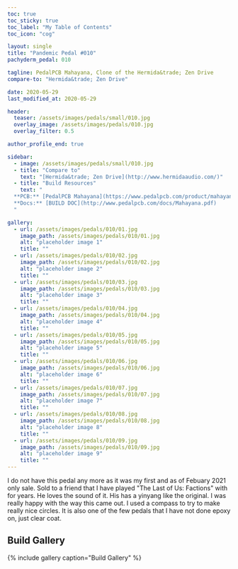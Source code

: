 ```yaml
---
toc: true
toc_sticky: true
toc_label: "My Table of Contents"
toc_icon: "cog"

layout: single
title: "Pandemic Pedal #010"
pachyderm_pedal: 010

tagline: PedalPCB Mahayana, Clone of the Hermida&trade; Zen Drive
compare-to: "Hermida&trade; Zen Drive"

date: 2020-05-29
last_modified_at: 2020-05-29

header:
  teaser: /assets/images/pedals/small/010.jpg
  overlay_image: /assets/images/pedals/010.jpg
  overlay_filter: 0.5

author_profile_end: true

sidebar:
  - image: /assets/images/pedals/small/010.jpg
  - title: "Compare to"
    text: "[Hermida&trade; Zen Drive](http://www.hermidaaudio.com/)"
  - title: "Build Resources"
    text: "
  **PCB:** [PedalPCB Mahayana](https://www.pedalpcb.com/product/mahayana/)<br>
  **Docs:** [BUILD DOC](http://www.pedalpcb.com/docs/Mahayana.pdf)
  "

gallery:
  - url: /assets/images/pedals/010/01.jpg
    image_path: /assets/images/pedals/010/01.jpg
    alt: "placeholder image 1"
    title: ""
  - url: /assets/images/pedals/010/02.jpg
    image_path: /assets/images/pedals/010/02.jpg
    alt: "placeholder image 2"
    title: ""
  - url: /assets/images/pedals/010/03.jpg
    image_path: /assets/images/pedals/010/03.jpg
    alt: "placeholder image 3"
    title: ""
  - url: /assets/images/pedals/010/04.jpg
    image_path: /assets/images/pedals/010/04.jpg
    alt: "placeholder image 4"
    title: ""
  - url: /assets/images/pedals/010/05.jpg
    image_path: /assets/images/pedals/010/05.jpg
    alt: "placeholder image 5"
    title: ""
  - url: /assets/images/pedals/010/06.jpg
    image_path: /assets/images/pedals/010/06.jpg
    alt: "placeholder image 6"
    title: ""
  - url: /assets/images/pedals/010/07.jpg
    image_path: /assets/images/pedals/010/07.jpg
    alt: "placeholder image 7"
    title: ""
  - url: /assets/images/pedals/010/08.jpg
    image_path: /assets/images/pedals/010/08.jpg
    alt: "placeholder image 8"
    title: ""
  - url: /assets/images/pedals/010/09.jpg
    image_path: /assets/images/pedals/010/09.jpg
    alt: "placeholder image 9"
    title: ""
---
```


I do not have this pedal any more as it was my first and as of Febuary 2021 only sale. Sold to a friend that I have played "The Last of Us: Factions" with for years. He loves the sound of it. His has a yinyang like the original. I was really happy with the way this came out. I used a compass to try to make really nice circles. It is also one of the few pedals that I have not done epoxy on, just clear coat.

## Build Gallery

{% include gallery caption="Build Gallery" %}
